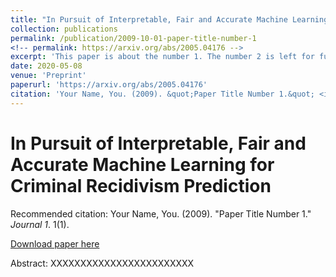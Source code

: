 ```yaml
---
title: "In Pursuit of Interpretable, Fair and Accurate Machine Learning for Criminal Recidivism Prediction"
collection: publications
permalink: /publication/2009-10-01-paper-title-number-1
<!-- permalink: https://arxiv.org/abs/2005.04176 -->
excerpt: 'This paper is about the number 1. The number 2 is left for future work.'
date: 2020-05-08
venue: 'Preprint'
paperurl: 'https://arxiv.org/abs/2005.04176'
citation: 'Your Name, You. (2009). &quot;Paper Title Number 1.&quot; <i>Journal 1</i>. 1(1).'
---
```


In Pursuit of Interpretable, Fair and Accurate Machine Learning for Criminal Recidivism Prediction
======
Recommended citation: Your Name, You. (2009). "Paper Title Number 1." <i>Journal 1</i>. 1(1).

[Download paper here](https://arxiv.org/abs/2005.04176)

Abstract: 
XXXXXXXXXXXXXXXXXXXXXXXX



